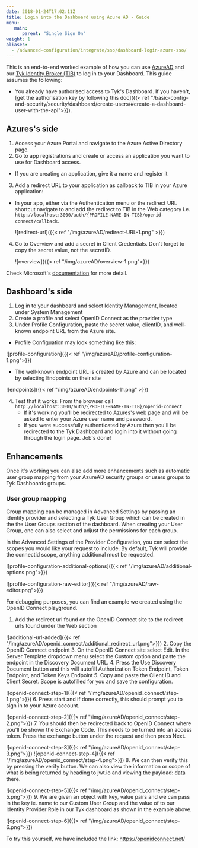 ```yaml
---
date: 2018-01-24T17:02:11Z
title: Login into the Dashboard using Azure AD - Guide
menu:
   main:
      parent: "Single Sign On"
weight: 1
aliases:
  - /advanced-configuration/integrate/sso/dashboard-login-azure-sso/
---
```


This is an end-to-end worked example of how you can use [AzureAD](https://azure.microsoft.com/en-gb/services/active-directory/) and our [Tyk Identity Broker (TIB)](https://tyk.io/docs/concepts/tyk-components/identity-broker/
) to log in to your Dashboard.
This guide assumes the following:

* You already have authorised access to Tyk's Dashboard. If you haven't, [get the authorisation key by following this doc]({{< ref "/basic-config-and-security/security/dashboard/create-users/#create-a-dashboard-user-with-the-api">}}).

## Azures's side
1. Access your Azure Portal and navigate to the Azure Active Directory page.
2. Go to app registrations and create or access an application you want to use for Dashboard access.
  - If you are creating an application, give it a name and register it 
3. Add a redirect URL to your application as callback to TIB in your Azure application:
  - In your app, either via the Authentication menu or the redirect URL shortcut navigate to and add the redirect to TIB in the Web category i.e. `http://localhost:3000/auth/{PROFILE-NAME-IN-TIB}/openid-connect/callback`.

    ![redirect-url]({{< ref "/img/azureAD/redirect-URL-1.png" >}})
4. Go to Overview and add a secret in Client Credentials. Don't forget to copy the secret value, not the secretID. 

    ![overview]({{< ref "/img/azureAD/overview-1.png">}})

Check Microsoft's [documentation](https://docs.microsoft.com/en-us/azure/active-directory/develop/quickstart-register-app) for more detail.

## Dashboard's side 
1. Log in to your dashboard and select Identity Management, located under System Management
2. Create a profile and select OpenID Connect as the provider type
3. Under Profile Configuration, paste the secret value, clientID, and well-known endpoint URL from the Azure site. 
  - Profile Configuation may look something like this:

  ![profile-configuration]({{< ref "/img/azureAD/profile-configuration-1.png">}})

  - The well-known endpoint URL is created by Azure and can be located by selecting Endpoints on their site

  ![endpoints]({{< ref "/img/azureAD/endpoints-11.png" >}})

4. Test that it works:
   From the browser call `http://localhost:3000/auth/{PROFILE-NAME-IN-TIB}/openid-connect`
    - If it's working you'll be redirected to Azures's web page and will be asked to enter your Azure user name and password.
    - If you were successfully authenticated by Azure then you'll be redirected to the Tyk Dashboard and login into it without going through the login page. Job's done!

## Enhancements

Once it's working you can also add more enhancements such as automatic user group mapping from your AzureAD security groups or users groups to Tyk Dashboards groups.

### User group mapping
Group mapping can be managed in Advanced Settings by passing an identity provider and selecting a Tyk User Group which can be created in the the User Groups section of
the dashboard. When creating your User Group, one can also select and adjust the permissions for each group.

In the Advanced Settings of the Provider Configuration, you can select the scopes you would like your request to include. By default, Tyk will provide the connectid scope, anything additional must be requested. 

![profile-configuration-additional-options]({{< ref "/img/azureAD/additional-options.png">}})

![profile-configuration-raw-editor]({{< ref "/img/azureAD/raw-editor.png">}})

For debugging purposes, you can find an example we created using the OpenID Connect playground.
1. Add the redirect url found on the OpenID Connect site to the redirect urls found under the Web section

![additional-url-added]({{< ref "/img/azureAD/openid_connect/additional_redirect_url.png">}})
2. Copy the OpenID Connect endpoint
3. On the OpenID Connect site select Edit. In the Server Template dropdown menu select the Custom option and paste the endpoint in the Discovery Document URL. 
4. Press the Use Discovery Document button and this will autofill Authorization Token Endpoint, Token Endpoint, and Token Keys Endpoint
5. Copy and paste the Client ID and Client Secret. Scope is autofilled for you and save the configuration.

![openid-connect-step-1]({{< ref "/img/azureAD/openid_connect/step-1.png">}})
6. Press start and if done correctly, this should prompt you to sign in to your Azure account.

![openid-connect-step-2]({{< ref "/img/azureAD/openid_connect/step-2.png">}})
7. You should then be redirected back to OpenID Connect where you'll be shown the Exchange Code. This needs to be turned into an access token. Press the exchange button under the request and then press Next.

![openid-connect-step-3]({{< ref "/img/azureAD/openid_connect/step-3.png">}})
![openid-connect-step-4]({{< ref "/img/azureAD/openid_connect/step-4.png">}})
8. We can then verify this by pressing the verify button. We can also view the information or scope of what is being returned by heading to jwt.io and viewing the payload: data there.

![openid-connect-step-5]({{< ref "/img/azureAD/openid_connect/step-5.png">}})
9. We are given an object with key, value pairs and we can pass in the key ie. name to our Custom User Group and the value of to our Identity Provider Role in our Tyk dashboard as shown in the example above. 

![openid-connect-step-6]({{< ref "/img/azureAD/openid_connect/step-6.png">}})

To try this yourself, we have included the link: https://openidconnect.net/